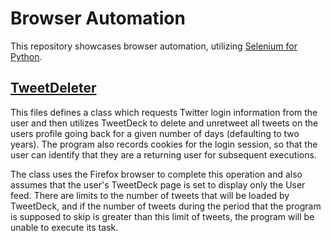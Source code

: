 # Browser Automation

This repository showcases browser automation, utilizing [Selenium for Python][1]. 

## [TweetDeleter](TweetDeleter.py)
This files defines a class which requests Twitter login information from the user and then utilizes TweetDeck to delete and unretweet all tweets on the users profile going back for a given number of days (defaulting to two years). The program also records cookies for the login session, so that the user can identify that they are a returning user for subsequent executions. 

The class uses the Firefox browser to complete this operation and also assumes that the user's TweetDeck page is set to display only the User feed. There are limits to the number of tweets that will be loaded by TweetDeck, and if the number of tweets during the period that the program is supposed to skip is greater than this limit of tweets, the program will be unable to execute its task.




[1]: https://selenium-python.readthedocs.io/
